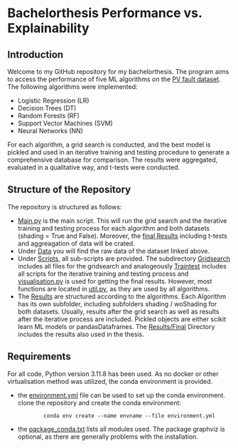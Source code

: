 # Bachelorthesis Performance vs. Explainability

## Introduction
Welcome to my GitHub repository for my bachelorthesis. The program aims to access the performance of five ML algorithms on the [PV fault dataset](https://github.com/clayton-h-costa/pv_fault_dataset).
The following algorithms were implemented: 
- Logistic Regression (LR)
- Decision Trees (DT)
- Random Forests (RF)
- Support Vector Machines (SVM)
- Neural Networks (NN)

For each algorithm, a grid search is conducted, and the best model is pickled and used in an iterative training and testing procedure to generate a comprehensive database for comparison. The results were aggregated, evaluated in a qualitative way, and t-tests were conducted.


## Structure of the Repository
The repository is structured as follows: 
- [Main.py](main.py) is the main script. This will run the grid search and the iterative training and testing process for each algorithm and both datasets (shading = True and False). Moreover, the [final Results](Results/FINAL/) including t-tests and aggreagation of data will be crated.
- Under [Data](Data/) you will find the raw data of the dataset linked above. 
- Under [Scripts](Scripts/), all sub-scripts are provided. The subdirectory [Gridsearch](Scripts/gridsearch/) includes all files for the gridsearch and analogeously [Traintest](Scripts/traintest/) includes all scripts for the iterative training and testing process and [visualisation.py](Scripts/analysis/Visualisation.py) is used for getting the final results. However, most functions are located in [util.py](Scripts/util.py), as they are used by all algorithms.
- The [Results](Results/) are structured according to the algorithms. Each Algorithm has its own subfolder, including subfolders shading / woShading for both datasets. Usually, results after the grid search as well as results after the iterative process are included. Pickled objects are either scikit learn ML models or pandasDataframes. The [Results/Final](Results/FINAL) Directory includes the results also used in the thesis.


## Requirements
For all code, Python version 3.11.8 has been used. As no docker or other virtualisation method was utilized, the conda environment is provided. 
- the [environment.yml](environment.yml) file can be used to set up the conda environment.
    clone the repository and create the conda environment:
  
              conda env create --name envname --file environment.yml
- the [package_conda.txt](package_conda.txt) lists all modules used. The package graphviz is optional, as there are generally problems with the installation.




